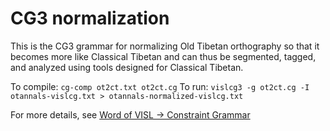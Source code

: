 # CG3 normalization
This is the CG3 grammar for normalizing Old Tibetan orthography so that it becomes more like Classical Tibetan and can thus be segmented, tagged, and analyzed using tools designed for Classical Tibetan.

To compile: ```cg-comp ot2ct.txt ot2ct.cg```
To run: ```vislcg3 -g ot2ct.cg -I otannals-vislcg.txt > otannals-normalized-vislcg.txt```

For more details, see [Word of VISL -> Constraint Grammar](https://visl.sdu.dk/constraint_grammar.html)
